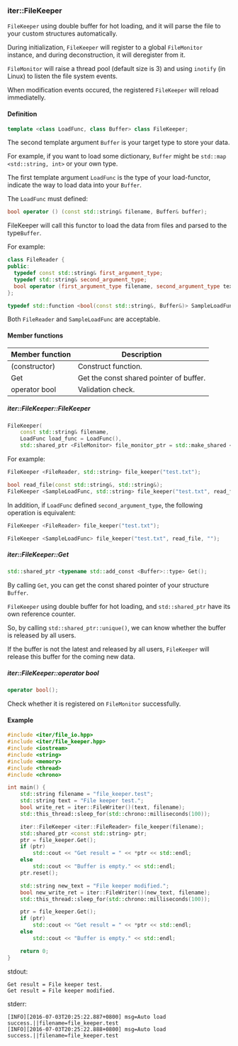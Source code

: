### iter::FileKeeper ###

```FileKeeper``` using double buffer for hot loading, and it will parse the file to your custom structures automatically.

During initialization, ```FileKeeper``` will register to a global ```FileMonitor``` instance, and during deconstruction, it will deregister from it.

```FileMonitor``` will raise a thread pool (default size is 3) and using ```inotify``` (in Linux) to listen the file system events.

When modification events occured, the registered ```FileKeeper``` will reload immediatelly.

#### Definition ####
```cpp
template <class LoadFunc, class Buffer> class FileKeeper;
```
The second template argument ```Buffer``` is your target type to store your data. 

For example, if you want to load some dictionary, ```Buffer``` might be ```std::map <std::string, int>``` or your own type.


The first template argument ```LoadFunc``` is the type of your load-functor, indicate the way to load data into your ```Buffer```.

The ```LoadFunc``` must defined:
```cpp
bool operator () (const std::string& filename, Buffer& buffer);
```
FileKeeper will call this functor to load the data from files and parsed to the type```Buffer```.

For example:
```cpp
class FileReader {
public:
  typedef const std::string& first_argument_type;
  typedef std::string& second_argument_type;
  bool operator (first_argument_type filename, second_argument_type text);
};
```
```cpp 
typedef std::function <bool(const std::string&, Buffer&)> SampleLoadFunc;
```
Both ```FileReader``` and ```SampleLoadFunc``` are acceptable.

#### Member functions ####
| Member function | Description |
| ------ | ------ |
| (constructor) | Construct function. |
| Get | Get the const shared pointer of buffer. |
| operator bool | Validation check. |

##### iter::FileKeeper::FileKeeper #####
```cpp
FileKeeper(
    const std::string& filename,
    LoadFunc load_func = LoadFunc(),
    std::shared_ptr <FileMonitor> file_monitor_ptr = std::make_shared <FileMonitor> ());
```

For example:
```cpp
FileKeeper <FileReader, std::string> file_keeper("test.txt");
```
```cpp
bool read_file(const std::string&, std::string&);
FileKeeper <SampleLoadFunc, std::string> file_keeper("test.txt", read_file);
```

In addition, if ```LoadFunc``` defined ```second_argument_type```, the following operation is equivalent:
```cpp
FileKeeper <FileReader> file_keeper("test.txt");
```
```cpp
FileKeeper <SampleLoadFunc> file_keeper("test.txt", read_file, "");
```

##### iter::FileKeeper::Get #####
```cpp
std::shared_ptr <typename std::add_const <Buffer>::type> Get();
```
By calling ```Get```, you can get the const shared pointer of your structure ```Buffer```.

```FileKeeper``` using double buffer for hot loading, and ```std::shared_ptr``` have its own reference counter.

So, by calling ```std::shared_ptr::unique()```, we can know whether the buffer is released by all users.

If the buffer is not the latest and released by all users, ```FileKeeper``` will release this buffer for the coming new data.

##### iter::FileKeeper::operator bool #####
```cpp
operator bool();
```
Check whether it is registered on ```FileMonitor``` successfully.

#### Example ####
```cpp
#include <iter/file_io.hpp>
#include <iter/file_keeper.hpp>
#include <iostream>
#include <string>
#include <memory>
#include <thread>
#include <chrono>

int main() {
    std::string filename = "file_keeper.test";
    std::string text = "File keeper test.";
    bool write_ret = iter::FileWriter()(text, filename);
    std::this_thread::sleep_for(std::chrono::milliseconds(100));

    iter::FileKeeper <iter::FileReader> file_keeper(filename);
    std::shared_ptr <const std::string> ptr;
    ptr = file_keeper.Get();
    if (ptr)
        std::cout << "Get result = " << *ptr << std::endl;
    else
        std::cout << "Buffer is empty." << std::endl;
    ptr.reset();

    std::string new_text = "File keeper modified.";
    bool new_write_ret = iter::FileWriter()(new_text, filename);
    std::this_thread::sleep_for(std::chrono::milliseconds(100));

    ptr = file_keeper.Get();
    if (ptr)
        std::cout << "Get result = " << *ptr << std::endl;
    else
        std::cout << "Buffer is empty." << std::endl;

    return 0;
}
```
stdout:
```
Get result = File keeper test.
Get result = File keeper modified.
```

stderr:
```
[INFO][2016-07-03T20:25:22.887+0800] msg=Auto load success.||filename=file_keeper.test
[INFO][2016-07-03T20:25:22.888+0800] msg=Auto load success.||filename=file_keeper.test
```
